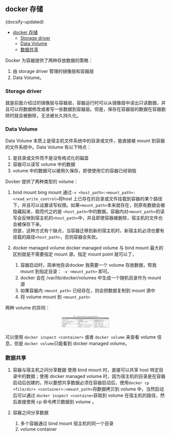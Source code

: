 ## docker 存储
{docsify-updated}

- [docker 存储](#docker-存储)
	- [Storage driver](#storage-driver)
	- [Data Volume](#data-volume)
	- [数据共享](#数据共享)

Docker 为容器提供了两种存放数据的策略：
1. 由 storage driver 管理的镜像层和容器层
2. Data Volume。

### Storage driver
就是前面介绍过的镜像层与容器层，容器运行时可以从镜像层中读出只读数据，并且可以将数据修改或者写一些数据到容器层。但是，保存在容器层的数据在容器删除时就会被删除，无法被长久持久化。

### Data Volume
Data Volume 本质上是宿主机文件系统中的目录或文件，能直接被 mount 到容器的文件系统中。Data Volume 有以下特点：
1. 是目录或文件而不是没有格式化的磁盘
2. 容器可以读写 volume 中的数据
3. volume 中的数据可以被用久保存，即使使用它的容器已经销毁

Docker 提供了两种类型的 volume：
1. bind mount
	bing mount 通过`-v <host_path>:<mount_path>:<read_write_control>`将host 上已存在的目录或文件挂载到容器的某个路径下，并且可以设置读写权限。如果`<mount_path>`本来就存在，则原有数据会被隐藏起来，取而代之的是 `<host_path>`中的数据。容器内对`<mount_path>`的读写会反映到宿主机的`<host_path>`中，并且即使容器被删除，宿主机的文件也会被保存下来。  
	但是，这种方式有个缺点，当容器迁移到新的宿主机时，新宿主机必须也要有挂载的路径`<host_path>`，否则容器会失败。

2. docker managed volume
	docker managed volume 与 bind mount 最大的区别就是不需要指定 mount 源，指定 mount point 就可以了，
	1. 容器启动时，简单地告诉docker 我需要一个 volume 存放数据，帮我 mount 到指定目录： `-v <mount_path>` 即可。
	2. docker 会在 /var/lib/docker/volumes 中生成一个随机目录作为 mount 源
	3. 如果容器内 `<mount_path>` 已经存在，则会把数据复制到 mount 源中
	4. 将 volume mount 到 `<mount_path>`
   
两种 volume 的异同：
<center><img src="pics/docker-volume.png" width="30%" style="inline"></center>

可以使用 `docker inspect <container>` 或者 `docker volume` 来查看 volume 信息，但是 `docker volume`只能看到 docker managed volume。

### 数据共享
1. 容器与宿主机之间分享数据
	使用 bind mount 时，直接可以共享 host 特定目录中的数据；使用 docker managed volume 时，因为宿主机的目录是在容器启动后创建的，所以要想共享数据必须在容器启动后，使用`docker cp <file/dir> <container>:<mount_path>`将数据拷贝到 volume 中，当然启动后可以通过 `docker inspect <containe>`获取到 volume 在宿主机的路径，然后直接使用 cp 命令拷贝数据到 volume 。

2. 容器之间分享数据
	1. 多个容器通过 bind mount 宿主机的同一个目录
	2. volume container